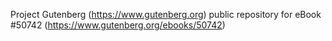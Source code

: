Project Gutenberg (https://www.gutenberg.org) public repository for eBook #50742 (https://www.gutenberg.org/ebooks/50742)
